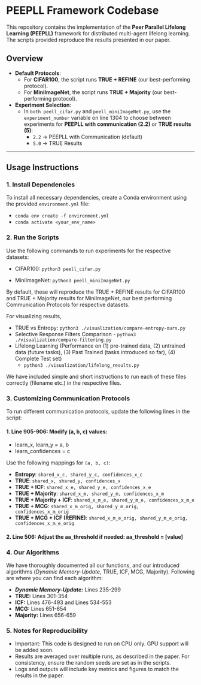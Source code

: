 # PEEPLL Framework Codebase

This repository contains the implementation of the **Peer Parallel Lifelong Learning (PEEPLL)** framework for distributed multi-agent lifelong learning. The scripts provided reproduce the results presented in our paper.

## **Overview**
- **Default Protocols**:  
  - For **CIFAR100**, the script runs **TRUE + REFINE** (our best-performing protocol).  
  - For **MiniImageNet**, the script runs **TRUE + Majority** (our best-performing protocol).
- **Experiment Selection**:
  - In `both peell_cifar.py` and `peell_miniImageNet.py`, use the `experiment_number` variable on line 1304 to choose between experiments for **PEEPLL with communication (2.2)** or **TRUE results (5)**:
    - `2.2` → PEEPLL with Communication (default)
    - `5.0` → TRUE Results

---

## **Usage Instructions**

### **1. Install Dependencies**
To install all necessary dependencies, create a Conda environment using the provided `environment.yml` file:
- `conda env create -f environment.yml`
- `conda activate <your_env_name>`

### **2. Run the Scripts**
Use the following commands to run experiments for the respective datasets:

- CIFAR100: `python3 peell_cifar.py`

- MiniImageNet: `python3 peell_miniImageNet.py`

By default, these will reproduce the TRUE + REFINE results for CIFAR100 and TRUE + Majority results for MiniImageNet, our best performing Communication Protocols for respective datasets.

For visualizing results, 
- TRUE vs Entropy: `python3 ./visualization/compare-entropy-ours.py`
- Selective Response Filters Comparison - `python3 ./visualization/compare-filtering.py`
- Lifelong Learning (Performance on (1) pre-trained data, (2) untrained data (future tasks), (3) Past Trained (tasks introduced so far), (4) Complete Test set)
  - `python3 ./visualization/lifelong_results.py`
 
We have included simple and short instructions to run each of these files correctly (filename etc.) in the respective files.


### **3. Customizing Communication Protocols**
To run different communication protocols, update the following lines in the script:

#### 1. Line 905-906: Modify (a, b, c) values:
- learn_x, learn_y = a, b
- learn_confidences = c

Use the following mappings for `(a, b, c)`:

- **Entropy**: `shared_x_c, shared_y_c, confidences_x_c`
- **TRUE**: `shared_x, shared_y, confidences_x`
- **TRUE + ICF**: `shared_x_e, shared_y_e, confidences_x_e`
- **TRUE + Majority**: `shared_x_m, shared_y_m, confidences_x_m`
- **TRUE + Majority + ICF**: `shared_x_m_e, shared_y_m_e, confidences_x_m_e`
- **TRUE + MCG**: `shared_x_m_orig, shared_y_m_orig, confidences_x_m_orig`
- **TRUE + MCG + ICF (REFINE)**: `shared_x_m_e_orig, shared_y_m_e_orig, confidences_x_m_e_orig`


#### 2. Line 506: Adjust the aa_threshold if needed: aa_threshold = [value]

### **4. Our Algorithms**
We have thoroughly documented all our functions, and our introduced algorithms (*Dynamic Memory-Update*, TRUE, ICF, MCG, Majority). Following are where you can find each algorithm:
- ***Dynamic Memory-Update:*** Lines 235-299
- **TRUE:** Lines 301-354
- **ICF:** Lines 476-493 and Lines 534-553
- **MCG:** Lines 651-654
- **Majority:** Lines 656-659

### **5. Notes for Reproducibility**
- Important: This code is designed to run on CPU only. GPU support will be added soon.
- Results are averaged over multiple runs, as described in the paper. For consistency, ensure the random seeds are set as in the scripts.
- Logs and outputs will include key metrics and figures to match the results in the paper.




